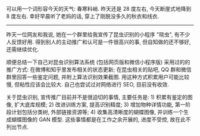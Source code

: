 可以用一个词形容今天的天气: 春寒料峭. 昨天还是 28 度左右, 今天断崖式地降到 8 度左右. 幸好早晨听了老妈的话, 穿上了刚脱没多久的秋衣和线衣. 

---

昨天一位网友和我说, 她在一个群里给我宣传了昆虫识别的小程序 "晓虫", 有不少人反馈好用. 得到别人的主动推广和认可是一件很高兴的事, 但自知做的还不够好, 还需继续优化. 

顺便总结一下自己对昆虫识别算法系统 (包括网页版和微信小程序版) 采用过的的推广方式: 在微博和知乎里发布相关的状态更新; 在昆虫相关的贴吧, QQ 群和微信群里回答一些鉴定问题, 并附上算法识别效果截图. 用这种方式积累用户可能比较慢, 但粘性应该会比较大. 自己也尝试过对网络进行 SEO, 目前没有收效. 

关于昆虫识别, 宣传推广目前并不是很迫切的事情, 主要任务是: 1) 积累有鉴定的图像, 扩大底库规模; 2) 改进训练方案, 提高识别精度; 3) 增加物种详情功能, 第一阶段计划包括分类树, 外部链接资源等; 4) 收集高清晰度的蝴蝶图像, 并训练一个生成蝴蝶图像的 GAN 模型. 这些事情都是在工作之余开展的, 进度不受控, 故在此不列出节点.
